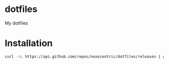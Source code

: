# dotfiles
My dotfiles

# Installation

```bash
curl -sL https://api.github.com/repos/nexocentric/dotfiles/releases | grep tarball_url | sed -r "s/.*(https.*v[.0-9]*).*/\1/gi" | xargs wget -O dotfiles.tar.gz | mkdir dotfiles && tar xf dotfiles.tar.gz -C dotfiles --strip-components 1
```
